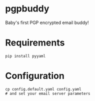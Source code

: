 # pgpbuddy
Baby's first PGP encrypted email buddy! 

# Requirements

    pip install pyyaml

# Configuration

    cp config.default.yaml config.yaml
    # and set your email server parameters
